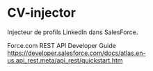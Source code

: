 # CV-injector

Injecteur de profils LinkedIn dans SalesForce.

Force.com REST API Developer Guide
https://developer.salesforce.com/docs/atlas.en-us.api_rest.meta/api_rest/quickstart.htm
